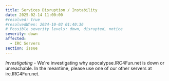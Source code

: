 ```yaml
---
title: Services Disruption / Instability
date: 2025-02-14 11:00:00
#resolved: true
#resolvedWhen: 2024-10-02 01:40:36
# Possible severity levels: down, disrupted, notice
severity: down
affected:
  - IRC Servers
section: issue
---
```


*Investigating* - We're investigating why apocalypse.IRC4Fun.net is down or unreachable.  In the meantime, please use one of our other servers at irc.IRC4Fun.net.
